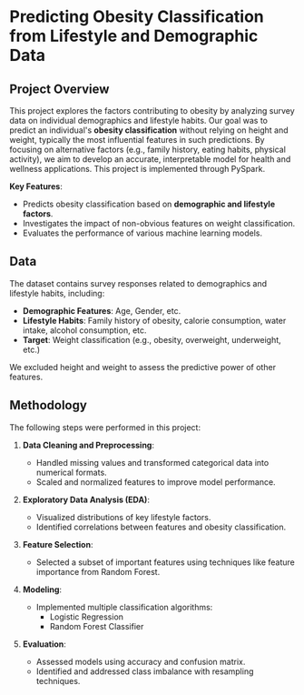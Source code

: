 # Predicting Obesity Classification from Lifestyle and Demographic Data

## Project Overview

This project explores the factors contributing to obesity by analyzing survey data on individual demographics and lifestyle habits. Our goal was to predict an individual's **obesity classification** without relying on height and weight, typically the most influential features in such predictions. By focusing on alternative factors (e.g., family history, eating habits, physical activity), we aim to develop an accurate, interpretable model for health and wellness applications. This project is implemented through PySpark.

**Key Features**:
- Predicts obesity classification based on **demographic and lifestyle factors**.
- Investigates the impact of non-obvious features on weight classification.
- Evaluates the performance of various machine learning models.
  
## Data

The dataset contains survey responses related to demographics and lifestyle habits, including:
- **Demographic Features**: Age, Gender, etc.
- **Lifestyle Habits**: Family history of obesity, calorie consumption, water intake, alcohol consumption, etc.
- **Target**: Weight classification (e.g., obesity, overweight, underweight, etc.)

We excluded height and weight to assess the predictive power of other features.

## Methodology

The following steps were performed in this project:

1. **Data Cleaning and Preprocessing**: 
    - Handled missing values and transformed categorical data into numerical formats.
    - Scaled and normalized features to improve model performance.
  
2. **Exploratory Data Analysis (EDA)**:
    - Visualized distributions of key lifestyle factors.
    - Identified correlations between features and obesity classification.

3. **Feature Selection**: 
    - Selected a subset of important features using techniques like feature importance from Random Forest.

4. **Modeling**:
    - Implemented multiple classification algorithms:
        - Logistic Regression
        - Random Forest Classifier


5. **Evaluation**:
    - Assessed models using accuracy and confusion matrix.
    - Identified and addressed class imbalance with resampling techniques.

